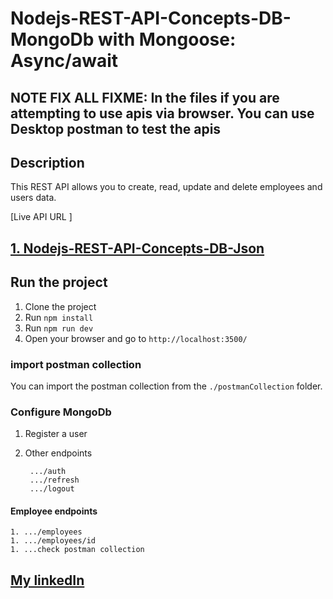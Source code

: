 # Nodejs-REST-API-Concepts-DB-MongoDb with Mongoose: Async/await

## NOTE FIX ALL FIXME: In the files if you are attempting to use apis via browser. You can use Desktop postman to test the apis

## Description

This REST API allows you to create, read, update and delete employees and users data.

[Live API URL ]

<!-- Check out MongoDb repo -->
## [1. Nodejs-REST-API-Concepts-DB-Json](https://github.com/rqkohistani/Nodejs-REST-API-Concepts-DB-Json)

## Run the project

1. Clone the project
1. Run `npm install`
1. Run `npm run dev`
1. Open your browser and go to `http://localhost:3500/`

### import postman collection

You can import the postman collection from the `./postmanCollection` folder.

### Configure MongoDb

1. Register a user
1. Other endpoints

        .../auth
        .../refresh
        .../logout

#### Employee endpoints

    1. .../employees
    1. .../employees/id
    1. ...check postman collection

## [My linkedIn](https://www.linkedin.com/in/rashed-qazizada-1b64b68a/)
